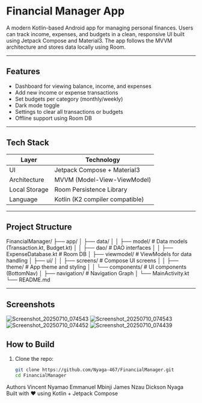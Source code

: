 #  Financial Manager App

A modern Kotlin-based Android app for managing personal finances. Users can track income, expenses, and budgets in a clean, responsive UI built using Jetpack Compose and Material3. The app follows the MVVM architecture and stores data locally using Room.

---

## Features

-  Dashboard for viewing balance, income, and expenses
-  Add new income or expense transactions
-  Set budgets per category (monthly/weekly)
-  Dark mode toggle
-  Settings to clear all transactions or budgets
-  Offline support using Room DB

---

##  Tech Stack

| Layer         | Technology            |
|---------------|------------------------|
| UI            | Jetpack Compose + Material3 |
| Architecture  | MVVM (Model-View-ViewModel) |
| Local Storage | Room Persistence Library |
| Language      | Kotlin (K2 compiler compatible) |

---

##  Project Structure

FinancialManager/
├── app/
│ ├── data/
│ │ ├── model/ # Data models (Transaction.kt, Budget.kt)
│ │ ├── dao/ # DAO interfaces
│ │ ├── ExpenseDatabase.kt # Room DB
│ ├── viewmodel/ # ViewModels for data handling
│ ├── ui/
│ │ ├── screens/ # Compose UI screens
│ │ ├── theme/ # App theme and styling
│ │ └── components/ # UI components (BottomNav)
│ ├── navigation/ # Navigation Graph
│ └── MainActivity.kt
└── README.md


---

##  Screenshots

![Screenshot_20250710_074543](https://github.com/user-attachments/assets/11b92978-9230-4a5f-82b6-5d3e1405622d)
![Screenshot_20250710_074543](https://github.com/user-attachments/assets/78751872-c222-4c2e-9c73-f8ac93adf39b)
![Screenshot_20250710_074452](https://github.com/user-attachments/assets/1f08e8a1-1767-4779-a3d3-09d882134ca7)
![Screenshot_20250710_074439](https://github.com/user-attachments/assets/c7768c4b-614c-4a0b-b62c-7119bbe4338b)


##  How to Build

1. Clone the repo:
   ```bash
   git clone https://github.com/Nyaga-467/FinancialManager.git
   cd FinancialManager

Authors
Vincent Nyamao
Emmanuel Mbinji
James Nzau
Dickson Nyaga
Built with ❤️ using Kotlin + Jetpack Compose


